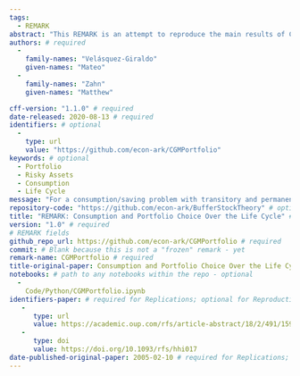 ```yaml
---
tags:
  - REMARK
abstract: "This REMARK is an attempt to reproduce the main results of Cocco, Gomes, & Maenhout (2005), 'Consumption and Portfolio Choice Over the Life Cycle' (https://academic.oup.com/rfs/article-abstract/18/2/491/1599892)" # abstract: optional
authors: # required
  -
    family-names: "Velásquez-Giraldo"
    given-names: "Mateo"
  -
    family-names: "Zahn"
    given-names: "Matthew"

cff-version: "1.1.0" # required 
date-released: 2020-08-13 # required
identifiers: # optional
  - 
    type: url
    value: "https://github.com/econ-ark/CGMPortfolio"
keywords: # optional
  - Portfolio
  - Risky Assets
  - Consumption
  - Life Cycle
message: "For a consumption/saving problem with transitory and permanent shocks and unbounded (CRRA) utility, this paper derives conditions under which a nondegenerate solution exists, and under which a target wealth ratio exists; all results are paired with illustrative numerical solutions." # required
repository-code: "https://github.com/econ-ark/BufferStockTheory" # optional
title: "REMARK: Consumption and Portfolio Choice Over the Life Cycle" # required
version: "1.0" # required
# REMARK fields
github_repo_url: https://github.com/econ-ark/CGMPortfolio # required 
commit: # Blank because this is not a "frozen" remark - yet 
remark-name: CGMPortfolio # required 
title-original-paper: Consumption and Portfolio Choice Over the Life Cycle # required for Replications
notebooks: # path to any notebooks within the repo - optional
  - 
    Code/Python/CGMPortfolio.ipynb
identifiers-paper: # required for Replications; optional for Reproductions
   - 
      type: url 
      value: https://academic.oup.com/rfs/article-abstract/18/2/491/1599892
   - 
      type: doi
      value: https://doi.org/10.1093/rfs/hhi017
date-published-original-paper: 2005-02-10 # required for Replications; optional for Reproductions
---
```

